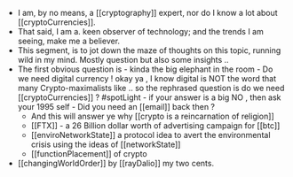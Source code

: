 - I am, by no means, a [[cryptography]] expert, nor do I know a lot about [[cryptoCurrencies]].
- That said, I am a. keen observer of technology; and the trends I am seeing, make me a believer.
- This segment, is to jot down the maze of thoughts on this topic, running wild in my mind. Mostly question but also some insights ..
- The first obvious question is - kinda the big elephant in the room - Do we need digital currency ! okay ya , I know digital is NOT the word that many Crypto-maximalists like .. so the rephrased question is do we need [[cryptoCurrencies]] ? #spotLight  - if your answer is a big NO , then ask your 1995 self - Did you need an [[email]] back then ?
	- And this will answer ye why [[crypto is a reincarnation of religion]]
	- [[FTX]] - a 26 Billion dollar worth of advertising campaign for [[btc]]
	- [[enviroNetworkState]] a protocol idea to avert the environmental crisis using the ideas of [[networkState]]
	- [[functionPlacement]] of crypto
- [[changingWorldOrder]] by [[rayDalio]] my two cents.